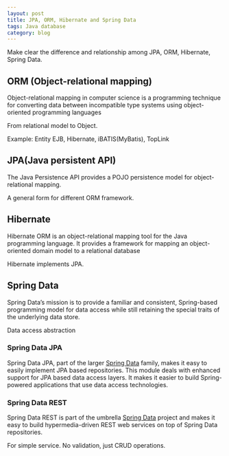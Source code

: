 ```yaml
---
layout: post
title: JPA, ORM, Hibernate and Spring Data
tags: Java database
category: blog
---
```


Make clear the difference and relationship among JPA, ORM, Hibernate, Spring Data.<!--more-->

## ORM (Object-relational mapping)

Object-relational mapping in computer science is a programming technique for converting data between incompatible type systems using object-oriented programming languages

From relational model to Object.

Example: Entity EJB, Hibernate, iBATIS(MyBatis), TopLink

## JPA(Java persistent API)

The Java Persistence API provides a POJO persistence model for object-relational mapping. 

A general form for different ORM framework.

## Hibernate

Hibernate ORM is an object-relational mapping tool for the Java programming language. It provides a framework for mapping an object-oriented domain model to a relational database

Hibernate implements JPA.

## Spring Data

Spring Data’s mission is to provide a familiar and consistent, Spring-based programming model for data access while still retaining the special traits of the underlying data store. 

Data access abstraction 

### Spring Data JPA

Spring Data JPA, part of the larger [Spring Data](https://projects.spring.io/spring-data) family, makes it easy to easily implement JPA based repositories. This module deals with enhanced support for JPA based data access layers. It makes it easier to build Spring-powered applications that use data access technologies.

### Spring Data REST

Spring Data REST is part of the umbrella [Spring Data](https://projects.spring.io/spring-data-rest/#) project and makes it easy to build hypermedia-driven REST web services on top of Spring Data repositories.

For simple service. No validation, just CRUD operations.